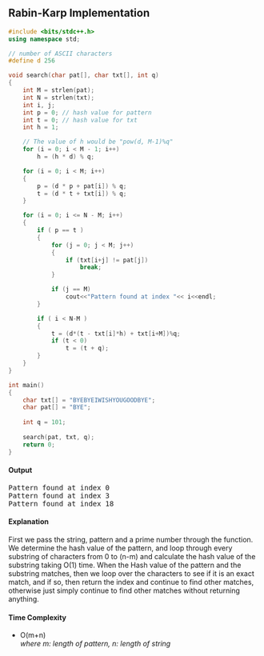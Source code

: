 ## Rabin-Karp Implementation

```c++
#include <bits/stdc++.h> 
using namespace std; 

// number of ASCII characters
#define d 256 

void search(char pat[], char txt[], int q) 
{ 
	int M = strlen(pat); 
	int N = strlen(txt); 
	int i, j; 
	int p = 0; // hash value for pattern 
	int t = 0; // hash value for txt 
	int h = 1; 

	// The value of h would be "pow(d, M-1)%q" 
	for (i = 0; i < M - 1; i++) 
		h = (h * d) % q; 

	for (i = 0; i < M; i++) 
	{ 
		p = (d * p + pat[i]) % q; 
		t = (d * t + txt[i]) % q; 
	} 

	for (i = 0; i <= N - M; i++) 
	{ 
		if ( p == t ) 
		{ 
			for (j = 0; j < M; j++) 
			{ 
				if (txt[i+j] != pat[j]) 
					break; 
			} 

			if (j == M) 
				cout<<"Pattern found at index "<< i<<endl; 
		} 

		if ( i < N-M ) 
		{ 
			t = (d*(t - txt[i]*h) + txt[i+M])%q; 
			if (t < 0) 
				t = (t + q); 
		} 
	} 
} 

int main() 
{ 
	char txt[] = "BYEBYEIWISHYOUGOODBYE"; 
	char pat[] = "BYE"; 
		
	int q = 101; 
	
	search(pat, txt, q); 
	return 0; 
} 

```
#### Output
<pre>
Pattern found at index 0
Pattern found at index 3
Pattern found at index 18
</pre>

#### Explanation

First we pass the string, pattern and a prime number through the function. We determine the hash value of the pattern, and loop through every substring of characters from 0 to (n-m) and calculate the hash value of the substring taking O(1) time. When the Hash value of the pattern and the substring matches, then we loop over the characters to see if it is an exact match, and if so, then return the index and continue to find other matches, otherwise just simply continue to find other matches without returning anything.

#### Time Complexity
- O(m+n) <br>
<i> where m: length of pattern, n: length of string </i>
